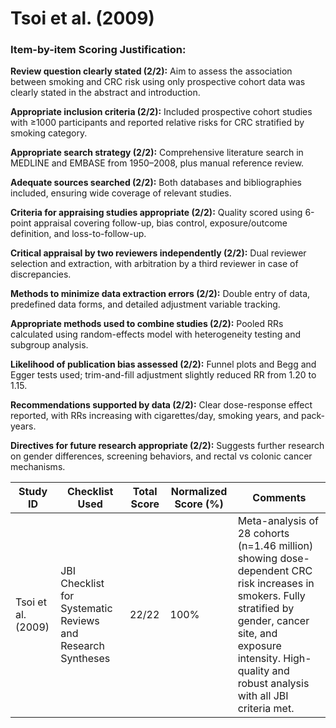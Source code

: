 # Tsoi et al. (2009)

### Item-by-item Scoring Justification:

**Review question clearly stated (2/2):** Aim to assess the association between smoking and CRC risk using only prospective cohort data was clearly stated in the abstract and introduction.

**Appropriate inclusion criteria (2/2):** Included prospective cohort studies with ≥1000 participants and reported relative risks for CRC stratified by smoking category.

**Appropriate search strategy (2/2):** Comprehensive literature search in MEDLINE and EMBASE from 1950–2008, plus manual reference review.

**Adequate sources searched (2/2):** Both databases and bibliographies included, ensuring wide coverage of relevant studies.

**Criteria for appraising studies appropriate (2/2):** Quality scored using 6-point appraisal covering follow-up, bias control, exposure/outcome definition, and loss-to-follow-up.

**Critical appraisal by two reviewers independently (2/2):** Dual reviewer selection and extraction, with arbitration by a third reviewer in case of discrepancies.

**Methods to minimize data extraction errors (2/2):** Double entry of data, predefined data forms, and detailed adjustment variable tracking.

**Appropriate methods used to combine studies (2/2):** Pooled RRs calculated using random-effects model with heterogeneity testing and subgroup analysis.

**Likelihood of publication bias assessed (2/2):** Funnel plots and Begg and Egger tests used; trim-and-fill adjustment slightly reduced RR from 1.20 to 1.15.

**Recommendations supported by data (2/2):** Clear dose-response effect reported, with RRs increasing with cigarettes/day, smoking years, and pack-years.

**Directives for future research appropriate (2/2):** Suggests further research on gender differences, screening behaviors, and rectal vs colonic cancer mechanisms.

| Study ID | Checklist Used | Total Score | Normalized Score (%) | Comments |
| --- | --- | --- | --- | --- |
| Tsoi et al. (2009) | JBI Checklist for Systematic Reviews and Research Syntheses | 22/22 | 100% | Meta-analysis of 28 cohorts (n=1.46 million) showing dose-dependent CRC risk increases in smokers. Fully stratified by gender, cancer site, and exposure intensity. High-quality and robust analysis with all JBI criteria met. |
